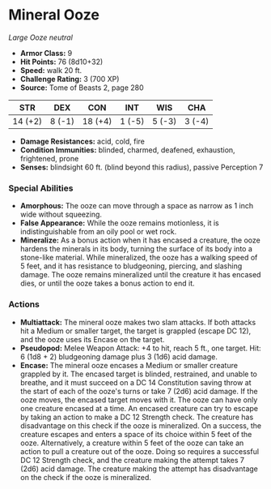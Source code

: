# Mineral Ooze

*Large* *Ooze* *neutral*

- **Armor Class:** 9
- **Hit Points:** 76 (8d10+32)
- **Speed:** walk 20 ft.
- **Challenge Rating:** 3 (700 XP)
- **Source:** Tome of Beasts 2, page 280

| STR | DEX | CON | INT | WIS | CHA |
| --- | --- | --- | --- | --- | --- |
| 14 (+2) | 8 (-1) | 18 (+4) | 1 (-5) | 5 (-3) | 3 (-4) |

- **Damage Resistances:** acid, cold, fire
- **Condition Immunities:** blinded, charmed, deafened, exhaustion, frightened, prone
- **Senses:** blindsight 60 ft. (blind beyond this radius), passive Perception 7

### Special Abilities

- **Amorphous:** The ooze can move through a space as narrow as 1 inch wide without squeezing.
- **False Appearance:** While the ooze remains motionless, it is indistinguishable from an oily pool or wet rock.
- **Mineralize:** As a bonus action when it has encased a creature, the ooze hardens the minerals in its body, turning the surface of its body into a stone-like material. While mineralized, the ooze has a walking speed of 5 feet, and it has resistance to bludgeoning, piercing, and slashing damage. The ooze remains mineralized until the creature it has encased dies, or until the ooze takes a bonus action to end it.

### Actions

- **Multiattack:** The mineral ooze makes two slam attacks. If both attacks hit a Medium or smaller target, the target is grappled (escape DC 12), and the ooze uses its Encase on the target.
- **Pseudopod:** Melee Weapon Attack: +4 to hit, reach 5 ft., one target. Hit: 6 (1d8 + 2) bludgeoning damage plus 3 (1d6) acid damage.
- **Encase:** The mineral ooze encases a Medium or smaller creature grappled by it. The encased target is blinded, restrained, and unable to breathe, and it must succeed on a DC 14 Constitution saving throw at the start of each of the ooze's turns or take 7 (2d6) acid damage. If the ooze moves, the encased target moves with it. The ooze can have only one creature encased at a time. An encased creature can try to escape by taking an action to make a DC 12 Strength check. The creature has disadvantage on this check if the ooze is mineralized. On a success, the creature escapes and enters a space of its choice within 5 feet of the ooze. Alternatively, a creature within 5 feet of the ooze can take an action to pull a creature out of the ooze. Doing so requires a successful DC 12 Strength check, and the creature making the attempt takes 7 (2d6) acid damage. The creature making the attempt has disadvantage on the check if the ooze is mineralized.


